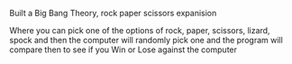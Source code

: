 Built a Big Bang Theory, rock paper scissors expanision 

Where you can pick one of the options of rock, paper, scissors, lizard, spock and then the computer 
will randomly pick one and the program will compare then to see if you Win or Lose against the computer

